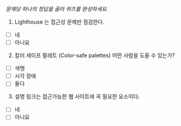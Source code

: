 *문제당 하나의 정답을 골라 퀴즈를 완성하세요.*

1. Lighthouse 는 접근성 문제만 점검한다.

- [ ] 네
- [ ] 아니요

2. 칼러 세이프 팔레트 (Color-safe palettes) 어떤 사람을 도울 수 있는가?

- [ ] 색맹
- [ ] 시각 장애
- [ ] 둘다

3. 설명 링크는 접근가능한 웹 사이트에 꼭 필요한 요소이다.
   
- [ ] 네
- [ ] 아니요
